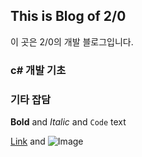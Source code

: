 ## This is Blog of 2/0

이 곳은 2/0의 개발 블로그입니다.

### c# 개발 기초
### 기타 잡담

**Bold** and _Italic_ and `Code` text

[Link](url) and ![Image](src)
```
